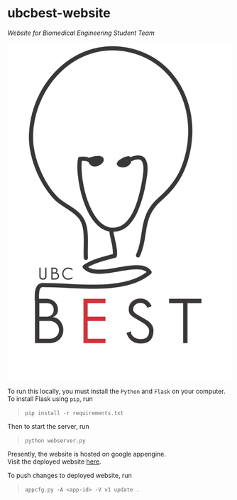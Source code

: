 # ubcbest-website
_Website for Biomedical Engineering Student Team_  

![logo](./static/img/best-logo.gif)

To run this locally, you must install the `Python` and `Flask` on your computer.  
To install Flask using `pip`, run  
> ```pip install -r requirements.txt```  

Then to start the server, run  
> ```python webserver.py```  

Presently, the website is hosted on google appengine.  
Visit the deployed website [here](ubc-best.appspot.com).  

To push changes to deployed website, run  
> ```appcfg.py -A <app-id> -V v1 update .```  
